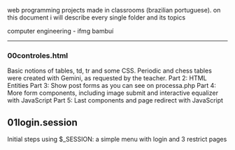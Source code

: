 web programming projects made in classrooms (brazilian portuguese). on this document i will describe every single folder and its topics

computer engineering - ifmg bambuí

---

### 00controles.html
Basic notions of tables, td, tr and some CSS. Periodic and chess tables were created with Gemini, as requested by the teacher.
Part 2: HTML Entities
Part 3: Show post forms as you can see on processa.php
Part 4: More form components, including image submit and interactive equalizer with JavaScript
Part 5: Last components and page redirect with JavaScript

## 01login.session
Initial steps using $_SESSION: a simple menu with login and 3 restrict pages